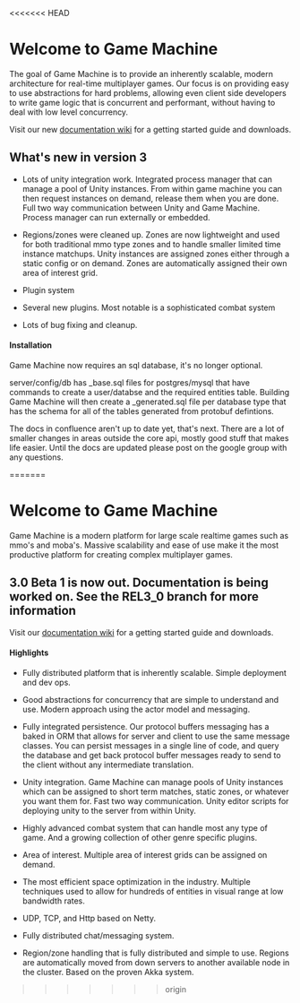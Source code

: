 <<<<<<< HEAD
# Welcome to Game Machine

The goal of Game Machine is to provide an inherently scalable, modern architecture for real-time multiplayer games.  Our focus is on providing easy to use abstractions for hard problems, allowing even client side developers to write game logic that is concurrent and performant, without having to deal with low level concurrency.

Visit our new [documentation wiki](http://www.gamemachine.io/confluence/display/GMD/Game+Machine+Documentation) for a getting started guide and downloads.


## What's new in version 3

- Lots of unity integration work.  Integrated process manager that can manage a pool of Unity instances.  From within game machine you can then request instances on demand, release them when you are done.  Full two way communication between Unity and Game Machine.  Process manager can run externally or embedded.

- Regions/zones were cleaned up.  Zones are now lightweight and used for both traditional mmo type zones and to handle smaller limited time instance matchups.  Unity instances are assigned zones either through a static config or on demand.  Zones are automatically assigned their own area of interest grid.

- Plugin system

- Several new plugins.  Most notable is a sophisticated combat system

- Lots of bug fixing and cleanup.

#### Installation


Game Machine now requires an sql database, it's no longer optional.

server/config/db has _base.sql files for postgres/mysql that have commands to create a user/databse and the required entities table.  Building Game Machine will then create a _generated.sql file per database type that has the schema for all of the tables generated from protobuf defintions.

The docs in confluence aren't up to date yet, that's next.  There are a lot of smaller changes in areas outside the core api, mostly good stuff that makes life easier.  Until the docs are updated please post on the google group with any questions.


=======
# Welcome to Game Machine

Game Machine is a modern platform for large scale realtime games such as mmo's and moba's.   Massive scalability and ease of use make it the most productive platform for creating complex multiplayer games.  

## 3.0 Beta 1 is now out.  Documentation is being worked on.  See the REL3_0 branch for more information

Visit our [documentation wiki](http://www.gamemachine.io/confluence/display/GMD/Game+Machine+Documentation) for a getting started guide and downloads.

#### Highlights

- Fully distributed platform that is inherently scalable.  Simple deployment and dev ops.

- Good abstractions for concurrency that are simple to understand and use.  Modern approach using the actor model and messaging.

- Fully integrated persistence.  Our protocol buffers messaging has a baked in ORM that allows for server and client to use the same message classes.  You can persist messages in a single line of code, and query the database and get back protocol buffer messages ready to send to the client without any intermediate translation.

- Unity integration.  Game Machine can manage pools of Unity instances which can be assigned to short term matches, static zones, or whatever you want them for.  Fast two way communication.  Unity editor scripts for deploying unity to the server from within Unity.

- Highly advanced combat system that can handle most any type of game.  And a growing collection of other genre specific plugins.

-  Area of interest.  Multiple area of interest grids can be assigned on demand.

- The most efficient space optimization in the industry.  Multiple techniques used to allow for hundreds of entities in visual range at low bandwidth rates.

- UDP, TCP, and Http based on Netty.

- Fully distributed chat/messaging system.

- Region/zone handling that is fully distributed and simple to use.  Regions are automatically moved from down servers to another available node in the cluster.  Based on the proven Akka system. 





>>>>>>> origin
